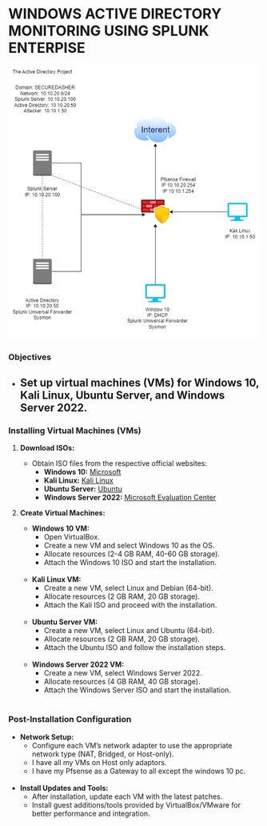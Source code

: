 # WINDOWS ACTIVE DIRECTORY MONITORING USING SPLUNK ENTERPISE


![image](/assets/images/image1.png)

### Objectives
- ## Set up virtual machines (VMs) for Windows 10, Kali Linux, Ubuntu Server, and Windows Server 2022.

### Installing Virtual Machines (VMs)
1. **Download ISOs:**
   - Obtain ISO files from the respective official websites:
     - **Windows 10:** [Microsoft](https://www.microsoft.com/en-us/software-download/windows10ISO)
     - **Kali Linux:** [Kali Linux](https://www.kali.org/get-kali/)
     - **Ubuntu Server:** [Ubuntu](https://ubuntu.com/download/server)
     - **Windows Server 2022:** [Microsoft Evaluation Center](https://www.microsoft.com/en-us/evalcenter/evaluate-windows-server-2022)

2. **Create Virtual Machines:**
   - **Windows 10 VM:**
     - Open VirtualBox.
     - Create a new VM and select Windows 10 as the OS.
     - Allocate resources (2-4 GB RAM, 40-60 GB storage).
     - Attach the Windows 10 ISO and start the installation.<br><br>
   - **Kali Linux VM:**
     - Create a new VM, select Linux and Debian (64-bit).
     - Allocate resources (2 GB RAM, 20 GB storage).
     - Attach the Kali ISO and proceed with the installation.<br><br>
   - **Ubuntu Server VM:**
     - Create a new VM, select Linux and Ubuntu (64-bit).
     - Allocate resources (2 GB RAM, 20 GB storage).
     - Attach the Ubuntu ISO and follow the installation steps.<br><br>
   - **Windows Server 2022 VM:**
     - Create a new VM, select Windows Server 2022.
     - Allocate resources (4 GB RAM, 40 GB storage).
     - Attach the Windows Server ISO and start the installation.<br><br>

### Post-Installation Configuration
- **Network Setup:**
  - Configure each VM’s network adapter to use the appropriate network type (NAT, Bridged, or Host-only).
  - I have all my VMs on Host only adaptors.
  - I have my Pfsense as a Gateway to all except the windows 10 pc.<br><br>
- **Install Updates and Tools:**
  - After installation, update each VM with the latest patches.
  - Install guest additions/tools provided by VirtualBox/VMware for better performance and integration.
